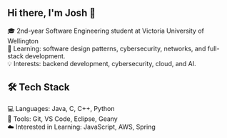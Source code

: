 ## Hi there, I'm Josh 👋

🎓 2nd-year Software Engineering student at Victoria University of Wellington  
🌱 Learning: software design patterns, cybersecurity, networks, and full-stack development.  
💡 Interests: backend development, cybersecurity, cloud, and AI.  

## 🛠️ Tech Stack
💻 Languages: Java, C, C++, Python  
🔧 Tools: Git, VS Code, Eclipse, Geany  
☁️ Interested in Learning: JavaScript, AWS, Spring
<!--
**joshuapinpin/joshuapinpin** is a ✨ _special_ ✨ repository because its `README.md` (this file) appears on your GitHub profile.

Here are some ideas to get you started:

- 🔭 I’m currently working on ...
- 🌱 I’m currently learning ...
- 👯 I’m looking to collaborate on ...
- 🤔 I’m looking for help with ...
- 💬 Ask me about ...
- 📫 How to reach me: ...
- 😄 Pronouns: ...
- ⚡ Fun fact: ...
-->
